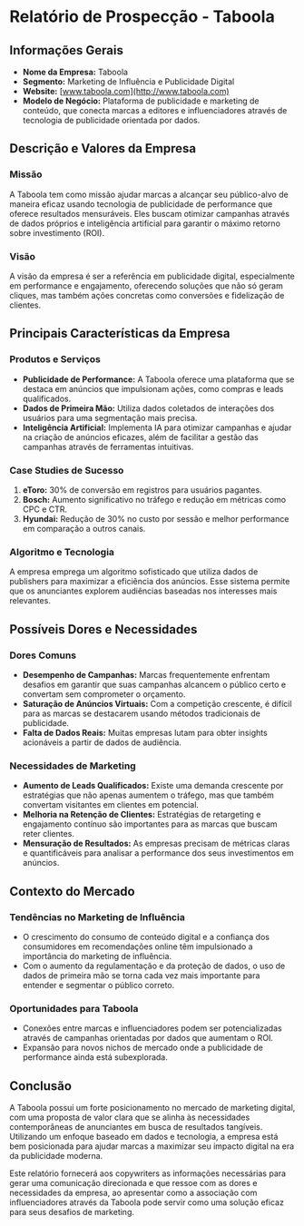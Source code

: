 # Relatório de Prospecção - Taboola

## Informações Gerais

- **Nome da Empresa:** Taboola
- **Segmento:** Marketing de Influência e Publicidade Digital
- **Website:** [www.taboola.com](http://www.taboola.com)
- **Modelo de Negócio:** Plataforma de publicidade e marketing de conteúdo, que conecta marcas a editores e influenciadores através de tecnologia de publicidade orientada por dados.

## Descrição e Valores da Empresa

### Missão
A Taboola tem como missão ajudar marcas a alcançar seu público-alvo de maneira eficaz usando tecnologia de publicidade de performance que oferece resultados mensuráveis. Eles buscam otimizar campanhas através de dados próprios e inteligência artificial para garantir o máximo retorno sobre investimento (ROI).

### Visão
A visão da empresa é ser a referência em publicidade digital, especialmente em performance e engajamento, oferecendo soluções que não só geram cliques, mas também ações concretas como conversões e fidelização de clientes.

## Principais Características da Empresa

### Produtos e Serviços
- **Publicidade de Performance:** A Taboola oferece uma plataforma que se destaca em anúncios que impulsionam ações, como compras e leads qualificados. 
- **Dados de Primeira Mão:** Utiliza dados coletados de interações dos usuários para uma segmentação mais precisa.
- **Inteligência Artificial:** Implementa IA para otimizar campanhas e ajudar na criação de anúncios eficazes, além de facilitar a gestão das campanhas através de ferramentas intuitivas.

### Case Studies de Sucesso
1. **eToro:** 30% de conversão em registros para usuários pagantes.
2. **Bosch:** Aumento significativo no tráfego e redução em métricas como CPC e CTR.
3. **Hyundai:** Redução de 30% no custo por sessão e melhor performance em comparação a outros canais.

### Algoritmo e Tecnologia
A empresa emprega um algoritmo sofisticado que utiliza dados de publishers para maximizar a eficiência dos anúncios. Esse sistema permite que os anunciantes explorem audiências baseadas nos interesses mais relevantes.

## Possíveis Dores e Necessidades

### Dores Comuns
- **Desempenho de Campanhas:** Marcas frequentemente enfrentam desafios em garantir que suas campanhas alcancem o público certo e convertam sem comprometer o orçamento.
- **Saturação de Anúncios Virtuais:** Com a competição crescente, é difícil para as marcas se destacarem usando métodos tradicionais de publicidade.
- **Falta de Dados Reais:** Muitas empresas lutam para obter insights acionáveis a partir de dados de audiência.

### Necessidades de Marketing
- **Aumento de Leads Qualificados:** Existe uma demanda crescente por estratégias que não apenas aumentem o tráfego, mas que também convertam visitantes em clientes em potencial.
- **Melhoria na Retenção de Clientes:** Estratégias de retargeting e engajamento contínuo são importantes para as marcas que buscam reter clientes.
- **Mensuração de Resultados:** As empresas precisam de métricas claras e quantificáveis para analisar a performance dos seus investimentos em anúncios.

## Contexto do Mercado

### Tendências no Marketing de Influência
- O crescimento do consumo de conteúdo digital e a confiança dos consumidores em recomendações online têm impulsionado a importância do marketing de influência.
- Com o aumento da regulamentação e da proteção de dados, o uso de dados de primeira mão se torna cada vez mais importante para entender e segmentar o público correto.

### Oportunidades para Taboola
- Conexões entre marcas e influenciadores podem ser potencializadas através de campanhas orientadas por dados que aumentam o ROI.
- Expansão para novos nichos de mercado onde a publicidade de performance ainda está subexplorada.

## Conclusão

A Taboola possui um forte posicionamento no mercado de marketing digital, com uma proposta de valor clara que se alinha às necessidades contemporâneas de anunciantes em busca de resultados tangíveis. Utilizando um enfoque baseado em dados e tecnologia, a empresa está bem posicionada para ajudar marcas a maximizar seu impacto digital na era da publicidade moderna. 

Este relatório fornecerá aos copywriters as informações necessárias para gerar uma comunicação direcionada e que ressoe com as dores e necessidades da empresa, ao apresentar como a associação com influenciadores através da Taboola pode servir como uma solução eficaz para seus desafios de marketing.